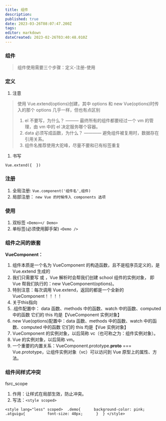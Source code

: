 ```yaml
---
title: 组件
description: 
published: true
date: 2023-03-26T08:07:47.200Z
tags: 
editor: markdown
dateCreated: 2023-02-26T03:40:48.010Z
---
```


### 组件

> 组件使用需要三个步骤：定义-注册-使用

### **定义**

1. 注意

> 使用 Vue.extend(options)创建，其中 options 和 new Vue(options)时传入的那个 options 几乎一样，但也有点区别
>
> 1. el 不要写，为什么？ ——— 最终所有的组件都要经过一个 vm 的管理，由 vm 中的 el 决定服务哪个容器。
> 2. data 必须写成函数，为什么？ ———— 避免组件被复用时，数据存在引用关系。
> 3. 组件名推荐使用大驼峰，尽量不要和已有标签重复

1. 书写

`Vue.extend({  })`

### **注册**

1. 全局注册: `Vue.component('组件名',组件)`
2. 局部注册： `new Vue 的时候传入 components 选项`

### **使用**

1. 双标签 `<Demo></ Demo>`
2. 单标签(必须使用脚手架) `<Demo />`

### **组件之间的嵌套**

**VueComponent：**

1. 组件本质是一个名为 VueComponent 的构造函数，且不是程序员定义的，是 Vue.extend 生成的
2. 我们只需要写 或 ，Vue 解析时会帮我们创建 school 组件的实例对象， 即 Vue 帮我们执行的：new VueComponent(options)。
3. 特别注意：每次调用 Vue.extend，返回的都是一个全新的 VueComponent！！！！
4. 关于this指向
5. .组件配置中： data 函数、methods 中的函数、watch 中的函数、computed 中的函数 它们的 this 均是【VueComponent 实例对象】
6. new Vue(options)配置中：data 函数、methods 中的函数、watch 中的函数、computed 中的函数 它们的 this 均是【Vue 实例对象】
7. VueComponent 的实例对象，以后简称 vc（也可称之为：组件实例对象）。
8. Vue 的实例对象，以后简称 vm。
9. 一个重要的内置关系：VueComponent.prototype.**proto** === Vue.prototype，让组件实例对象（vc）可以访问到 Vue 原型上的属性、方法。

### **组件间样式冲突**

fsrc_scope

1. 作用：让样式在局部生效，防止冲突。
2. 写法：`<style scoped>`

`<style lang="less" scoped>  .demo{      background-color: pink;      .atguigu{          font-size: 40px;      }  } </style>`